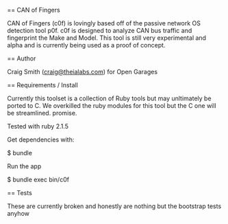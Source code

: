 == CAN of Fingers

CAN of Fingers (c0f) is lovingly based off of the passive network OS detection tool p0f.
c0f is designed to analyze CAN bus traffic and fingerprint the Make and Model.  This
tool is still very experimental and alpha and is currently being used as a proof of concept.

== Author

Craig Smith (craig@theialabs.com) for Open Garages

== Requirements / Install

Currently this toolset is a collection of Ruby tools but may unltimately be ported to C.
We overkilled the ruby modules for this tool but the C one will be streamlined.  promise.

Tested with ruby 2.1.5

Get dependencies with:

$ bundle 

Run the app

$ bundle exec bin/c0f

== Tests

These are currently broken and honestly are nothing but the bootstrap tests anyhow

